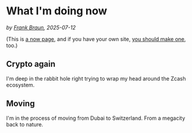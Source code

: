 # What I'm doing now

*by [Frank Braun](https://frankbraun.org), 2025-07-12*

(This is [a now page](https://nownownow.com/about), and if you have your
own site, [you should make one](https://nownownow.com/about), too.)

## Crypto again

I'm deep in the rabbit hole right trying to wrap my head around the Zcash
ecosystem.

## Moving

I'm in the process of moving from Dubai to Switzerland.
From a megacity back to nature.
